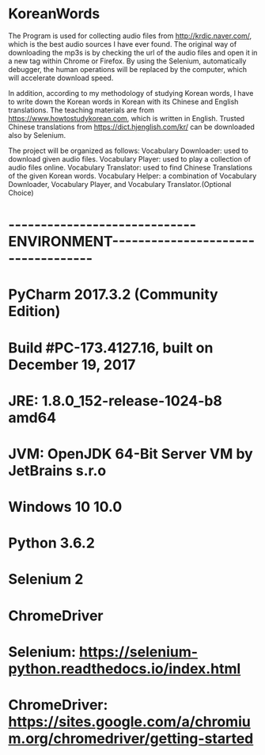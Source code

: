 # KoreanWords
The Program is used for collecting audio files from http://krdic.naver.com/, which is the best audio sources I have ever found.
The original way of downloading the mp3s is by checking the url of the audio files and open it in a new tag within Chrome or Firefox.
By using the Selenium, automatically debugger, the human operations will be replaced by the computer, which will accelerate download speed.

In addition, according to my methodology of studying Korean words, I have to write down the Korean words in Korean with its Chinese and English translations.
The teaching materials are from https://www.howtostudykorean.com, which is written in English.
Trusted Chinese translations from https://dict.hjenglish.com/kr/ can be downloaded also by Selenium.

The project will be organized as follows:
Vocabulary Downloader:  used to download given audio files.
Vocabulary Player:      used to play a collection of audio files online.
Vocabulary Translator:  used to find Chinese Translations of the given Korean words.
Vocabulary Helper:      a combination of Vocabulary Downloader, Vocabulary Player, and Vocabulary Translator.(Optional Choice)

# -----------------------------ENVIRONMENT-----------------------------------
# PyCharm 2017.3.2 (Community Edition)
# Build #PC-173.4127.16, built on December 19, 2017
# JRE: 1.8.0_152-release-1024-b8 amd64
# JVM: OpenJDK 64-Bit Server VM by JetBrains s.r.o
# Windows 10 10.0
# Python 3.6.2
# Selenium 2
# ChromeDriver

# Selenium: https://selenium-python.readthedocs.io/index.html
# ChromeDriver: https://sites.google.com/a/chromium.org/chromedriver/getting-started
